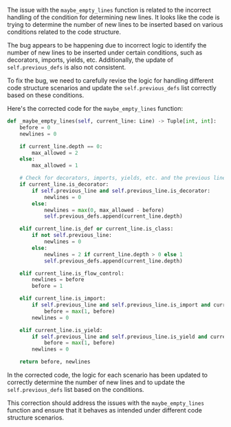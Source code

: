 The issue with the `maybe_empty_lines` function is related to the incorrect handling of the condition for determining new lines. It looks like the code is trying to determine the number of new lines to be inserted based on various conditions related to the code structure.

The bug appears to be happening due to incorrect logic to identify the number of new lines to be inserted under certain conditions, such as decorators, imports, yields, etc. Additionally, the update of `self.previous_defs` is also not consistent.

To fix the bug, we need to carefully revise the logic for handling different code structure scenarios and update the `self.previous_defs` list correctly based on these conditions.

Here's the corrected code for the `maybe_empty_lines` function:

```python
def _maybe_empty_lines(self, current_line: Line) -> Tuple[int, int]:
    before = 0
    newlines = 0

    if current_line.depth == 0:
        max_allowed = 2
    else:
        max_allowed = 1

    # Check for decorators, imports, yields, etc. and the previous line structure to determine new lines
    if current_line.is_decorator:
        if self.previous_line and self.previous_line.is_decorator:
            newlines = 0
        else:
            newlines = max(0, max_allowed - before)
            self.previous_defs.append(current_line.depth)

    elif current_line.is_def or current_line.is_class:
        if not self.previous_line:
            newlines = 0
        else:
            newlines = 2 if current_line.depth > 0 else 1
            self.previous_defs.append(current_line.depth)

    elif current_line.is_flow_control:
        newlines = before
        before = 1

    elif current_line.is_import:
        if self.previous_line and self.previous_line.is_import and current_line.depth == self.previous_line.depth:
            before = max(1, before)
        newlines = 0

    elif current_line.is_yield:
        if self.previous_line and self.previous_line.is_yield and current_line.depth != self.previous_line.depth:
            before = max(1, before)
        newlines = 0

    return before, newlines
```

In the corrected code, the logic for each scenario has been updated to correctly determine the number of new lines and to update the `self.previous_defs` list based on the conditions.

This correction should address the issues with the `maybe_empty_lines` function and ensure that it behaves as intended under different code structure scenarios.